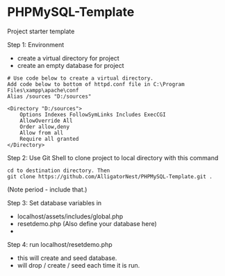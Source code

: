 # PHPMySQL-Template
Project starter template

Step 1: Environment
* create a virtual directory for project
* create an empty database for project

```
# Use code below to create a virtual directory.
Add code below to bottom of httpd.conf file in C:\Program Files\xampp\apache\conf
Alias /sources "D:/sources"

<Directory "D:/sources">
	Options Indexes FollowSymLinks Includes ExecCGI
	AllowOverride All
	Order allow,deny
	Allow from all
	Require all granted
</Directory>
```

Step 2: Use Git Shell to clone project to local directory with this command
```
cd to destination directory. Then
git clone https://github.com/AlligatorNest/PHPMySQL-Template.git .
```
(Note period - include that.)

Step 3: Set database variables in 
* localhost/assets/includes/global.php
* resetdemo.php (Also define your database here)
* 
Step 4: run localhost/resetdemo.php
* this will create and seed database. 
* will drop / create / seed each time it is run.









